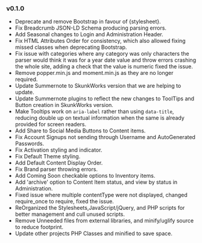 ### v0.1.0
- Deprecate and remove Bootstrap in favour of {stylesheet}.
- Fix Breadcrumb JSON-LD Schema producing parsing errors.
- Add Seasonal changes to Login and Administration Header.
- Fix HTML Attributes Order for consistency, which also allowed fixing missed classes when deprecating Bootstrap.
- Fix issue with categories where any category was only characters the parser would think it was for a year date value and throw errors crashing the whole site, adding a check that the value is numeric fixed the issue.
- Remove popper.min.js and moment.min.js as they are no longer required.
- Update Summernote to SkunkWorks version that we are helping to update.
- Update Summernote plugins to reflect the new changes to ToolTips and Button creation in SkunkWorks version.
- Make Tooltips work on `aria-label` rather than using `data-title`, reducing double up on textual information when the same is already provided for screen readers.
- Add Share to Social Media Buttons to Content items.
- Fix Account Signups not sending through Username and AutoGenerated Passwords.
- Fix Activation styling and indicator.
- Fix Default Theme styling.
- Add Default Content Display Order.
- Fix Brand parser throwing errors.
- Add Coming Soon checkable options to Inventory items.
- Add 'archive' option to Content Item status, and view by status in Administration.
- Fixed issue where multiple contentType were not displayed, changed require_once to require, fixed the issue.
- ReOrganized the Stylesheets,JavaScript/jQuery, and PHP scripts for better management and cull unused scripts.
- Remove Unneeded files from external libraries, and minify/uglify source to reduce footprint.
- Update other projects PHP Classes and minified to save space.
